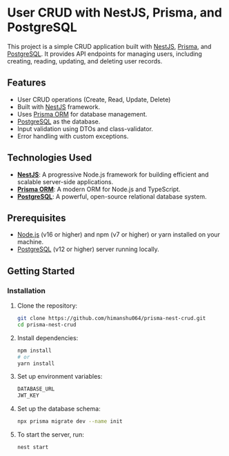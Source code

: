 # User CRUD with NestJS, Prisma, and PostgreSQL

This project is a simple CRUD application built with [NestJS](https://nestjs.com/), [Prisma](https://www.prisma.io/), and [PostgreSQL](https://www.postgresql.org/). It provides API endpoints for managing users, including creating, reading, updating, and deleting user records.

## Features

- User CRUD operations (Create, Read, Update, Delete)
- Built with [NestJS](https://nestjs.com/) framework.
- Uses [Prisma ORM](https://www.prisma.io/) for database management.
- [PostgreSQL](https://www.postgresql.org/) as the database.
- Input validation using DTOs and class-validator.
- Error handling with custom exceptions.

## Technologies Used

- **[NestJS](https://nestjs.com/)**: A progressive Node.js framework for building efficient and scalable server-side applications.
- **[Prisma ORM](https://www.prisma.io/)**: A modern ORM for Node.js and TypeScript.
- **[PostgreSQL](https://www.postgresql.org/)**: A powerful, open-source relational database system.

## Prerequisites

- [Node.js](https://nodejs.org/) (v16 or higher) and npm (v7 or higher) or yarn installed on your machine.
- [PostgreSQL](https://www.postgresql.org/download/) (v12 or higher) server running locally.

## Getting Started

### Installation

1. Clone the repository:

   ```bash
   git clone https://github.com/himanshu064/prisma-nest-crud.git
   cd prisma-nest-crud
2. Install dependencies:
   ```bash
   npm install
   # or
   yarn install
   ```
3. Set up environment variables:
   ```bash
   DATABASE_URL
   JWT_KEY
   ```
4. Set up the database schema:
   ```bash
   npx prisma migrate dev --name init
   ```
5. To start the server, run:
   ```bash
   nest start
   ```

